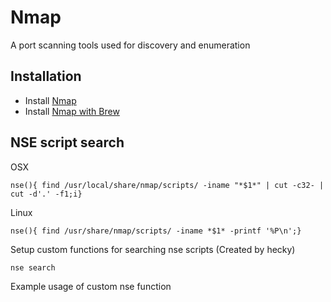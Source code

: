 # Nmap

A port scanning tools used for discovery and enumeration

## Installation
* Install [Nmap](https://nmap.org/download.html)
* Install [Nmap with Brew](https://formulae.brew.sh/formula/nmap)

## NSE script search

OSX

```
nse(){ find /usr/local/share/nmap/scripts/ -iname "*$1*" | cut -c32- | cut -d'.' -f1;i}
```

Linux

```
nse(){ find /usr/share/nmap/scripts/ -iname *$1* -printf '%P\n';}
```

Setup custom functions for searching nse scripts (Created by hecky)

```
nse search
```

Example usage of custom nse function

